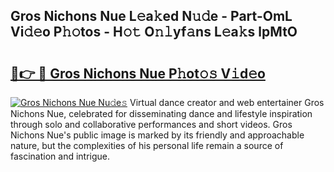 ## Gros Nichons Nue L𝚎a𝚔ed N𝚞𝚍e - Part-OmL Vi𝚍𝚎o P𝚑𝚘tos - H𝚘𝚝 O𝚗𝚕yf𝚊ns L𝚎a𝚔s lpMtO

# <h2><a href="http://kf0r96.oniu.top/?m=Gros+Nichons+Nue">🔗👉 🔴 Gros Nichons Nue P𝚑ot𝚘𝚜 V𝚒d𝚎o</a></h2>

[![Gros Nichons Nue Nu𝚍e𝚜](https://i.imgur.com/0qMVB7G.gif)](http://kf0r96.oniu.top/?m=Gros+Nichons+Nue)
Virtual dance creator and web entertainer Gros Nichons Nue, celebrated for disseminating dance and lifestyle inspiration through solo and collaborative performances and short videos. Gros Nichons Nue's public image is marked by its friendly and approachable nature, but the complexities of his personal life remain a source of fascination and intrigue.  
